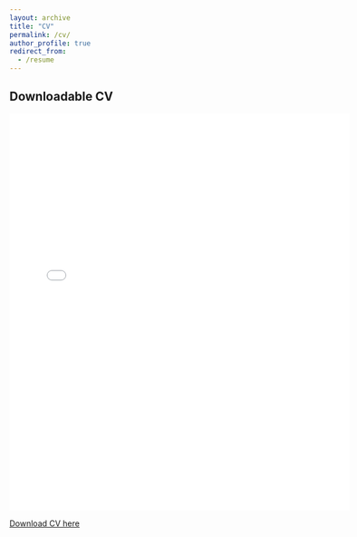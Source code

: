 ```yaml
---
layout: archive
title: "CV"
permalink: /cv/
author_profile: true
redirect_from:
  - /resume
---
```

<!--
Education
======
* Bachelor of Science in Economics, Bachelor of Arts in Political Science, Minor in Chinese, Duke University, 2008
* Master of Finance, Massachusetts Institute of Technology Sloan School of Management, 2011

Work experience
======
* 2011-Present: BlackRock, Inc
  * BlackRock Systematic - Systematic Active Equity (SAE)
    * Director, Head of Sustainable Alpha Research, Co-Head of Geospatial Research, and Co-Head of Private Markets Research

* 2009: International Strategy & Investment Group
  * Portfolio and Quantitative Strategy Team
    * Associate

* 2008: Lazard Freres & Co, LLC
  * Lazard Asset Management
    * Analyst

Research Interests
======
* Finance
* Asset Pricing
* Investment Management
* Sustainability
* Geospatial Analysis
* Private Markets
* Political Economy
* Data Science
* Natural Language Processing
* Machine Learning

Publications
======
  <ul>{% for post in site.publications %}
    {% include archive-single-cv.html %}
  {% endfor %}</ul>

White Papers
======
  <ul>{% for post in site.white_papers %}
    {% include archive-single-cv.html %}
  {% endfor %}</ul>

Talks
======
  <ul>{% for post in site.talks %}
    {% include archive-single-talk-cv.html %}
  {% endfor %}</ul>

Teaching
======
  <ul>{% for post in site.teaching %}
    {% include archive-single-cv.html %}
  {% endfor %}</ul>

Service and leadership
======
* Council on Foreign Relations
  * Term Member
* One Found Sound
  * Advisory Board
-->
## Downloadable CV

<embed src="{{ site.baseurl }}/files/cv.pdf" width="600" height="700" type='application/pdf'>

[Download CV here](/files/cv.pdf)
